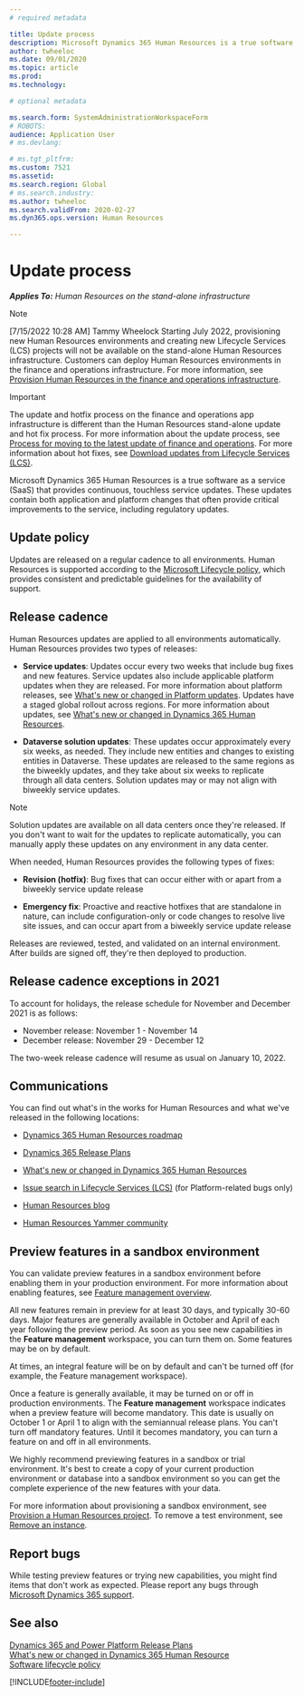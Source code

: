 ```yaml
---
# required metadata

title: Update process
description: Microsoft Dynamics 365 Human Resources is a true software as a service (SaaS) that provides continuous, touchless service updates for application and platform changes.
author: twheeloc
ms.date: 09/01/2020
ms.topic: article
ms.prod: 
ms.technology: 

# optional metadata

ms.search.form: SystemAdministrationWorkspaceForm
# ROBOTS: 
audience: Application User
# ms.devlang: 

# ms.tgt_pltfrm: 
ms.custom: 7521
ms.assetid: 
ms.search.region: Global
# ms.search.industry: 
ms.author: twheeloc
ms.search.validFrom: 2020-02-27
ms.dyn365.ops.version: Human Resources

---
```


# Update process

_**Applies To:** Human Resources on the stand-alone infrastructure_ 

> [!NOTE]
> [7/15/2022 10:28 AM] Tammy Wheelock
Starting July 2022, provisioning new Human Resources environments and creating new Lifecycle Services (LCS) projects will not be available on the stand-alone Human Resources infrastructure. Customers can deploy Human Resources environments in the finance and operations infrastructure. For more information, see [Provision Human Resources in the finance and operations infrastructure](/hr-admin-setup-provision-fo.md).


> [!IMPORTANT]
> The update and hotfix process on the finance and operations app infrastructure is different than the Human Resources stand-alone update and hot fix process. For more information about the update process, see [Process for moving to the latest update of finance and operations](../fin-ops-core/dev-itpro/migration-upgrade/upgrade-latest-update.md). For more information about hot fixes, see [Download updates from Lifecycle Services (LCS)](/fin-ops-core/dev-itpro/migration-upgrade/download-hotfix-lcs.md). 

Microsoft Dynamics 365 Human Resources is a true software as a service (SaaS) that provides continuous, touchless service updates. These updates contain both application and platform changes that often provide critical improvements to the service, including regulatory updates.

## Update policy

Updates are released on a regular cadence to all environments. Human Resources is supported according to the [Microsoft Lifecycle policy](https://support.microsoft.com/hub/4095338/microsoft-lifecycle-policy), which provides consistent and predictable guidelines for the availability of support.

## Release cadence 

Human Resources updates are applied to all environments automatically. Human Resources provides two types of releases:

- **Service updates**: Updates occur every two weeks that include bug fixes and new features. Service updates also include applicable platform updates when they are released. For more information about platform releases, see [What's new or changed in Platform updates](../fin-ops-core/dev-itpro/get-started/whats-new-home-page.md). Updates have a staged global rollout across regions. For more information about updates, see [What's new or changed in Dynamics 365 Human Resources](hr-admin-whats-new.md).

- **Dataverse solution updates**: These updates occur approximately every six weeks, as needed. They include new entities and changes to existing entities in Dataverse. These updates are released to the same regions as the biweekly updates, and they take about six weeks to replicate through all data centers. Solution updates may or may not align with biweekly service updates.

> [!NOTE]
> Solution updates are available on all data centers once they're released. If you don't want to wait for the updates to replicate automatically, you can manually apply these updates on any environment in any data center.

When needed, Human Resources provides the following types of fixes:

- **Revision (hotfix)**: Bug fixes that can occur either with or apart from a biweekly service update release

- **Emergency fix**: Proactive and reactive hotfixes that are standalone in nature, can include configuration-only or code changes to resolve live site issues, and can occur apart from a biweekly service update release

Releases are reviewed, tested, and validated on an internal environment. After builds are signed off, they're then deployed to production.

## Release cadence exceptions in 2021

To account for holidays, the release schedule for November and December 2021 is as follows:

- November release: November 1 - November 14
- December release: November 29 - December 12
 
The two-week release cadence will resume as usual on January 10, 2022.

## Communications

You can find out what's in the works for Human Resources and what we've released in the following locations:

- [Dynamics 365 Human Resources roadmap](https://dynamics.microsoft.com/roadmap/human-resources/)

- [Dynamics 365 Release Plans](/dynamics365/release-plans/)

- [What's new or changed in Dynamics 365 Human Resources](hr-admin-whats-new.md)

- [Issue search in Lifecycle Services (LCS)](../fin-ops-core/dev-itpro/lifecycle-services/issue-search-lcs.md) (for Platform-related bugs only)

- [Human Resources blog](https://community.dynamics.com/365/talent/b/dynamics365fortalent)

- [Human Resources Yammer community](https://www.yammer.com/dynamicsaxfeedbackprograms/#/threads/inGroup?type=in_group&feedId=10542230)

## Preview features in a sandbox environment

You can validate preview features in a sandbox environment before enabling them in your production environment. For more information about enabling features, see [Feature management overview](../fin-ops-core/fin-ops/get-started/feature-management/feature-management-overview.md).

All new features remain in preview for at least 30 days, and typically 30-60 days. Major features are generally available in October and April of each year following the preview period. As soon as you see new capabilities in the **Feature management** workspace, you can turn them on. Some features may be on by default.

At times, an integral feature will be on by default and can't be turned off (for example, the Feature management workspace).

Once a feature is generally available, it may be turned on or off in production environments. The **Feature management** workspace indicates when a preview feature will become mandatory. This date is usually on October 1 or April 1 to align with the semiannual release plans. You can't turn off mandatory features. Until it becomes mandatory, you can turn a feature on and off in all environments.

We highly recommend previewing features in a sandbox or trial environment. It's best to create a copy of your current production environment or database into a sandbox environment so you can get the complete experience of the new features with your data.

For more information about provisioning a sandbox environment, see [Provision a Human Resources project](hr-admin-setup-provision.md). To remove a test environment, see [Remove an instance](hr-admin-setup-remove-instance.md#remove-a-test-drive-environment). 

## Report bugs

While testing preview features or trying new capabilities, you might find items that don't work as expected. Please report any bugs through [Microsoft Dynamics 365 support](https://dynamics.microsoft.com/support/).

## See also

[Dynamics 365 and Power Platform Release Plans](/dynamics365/release-plans)</br>
[What's new or changed in Dynamics 365 Human Resource](hr-admin-whats-new.md)</br>
[Software lifecycle policy](../fin-ops-core/dev-itpro/migration-upgrade/versions-update-policy.md)



[!INCLUDE[footer-include](../includes/footer-banner.md)]
